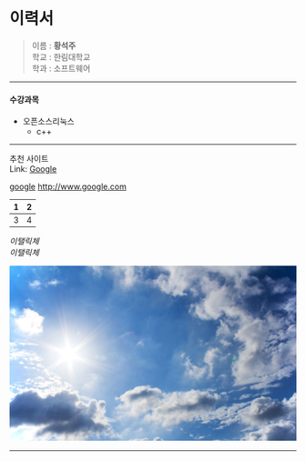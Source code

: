 이력서
==========
> 이름 : **황석주**  
> 학교 : 한림대학교  
> 학과 : 소프트웨어

------------------------------
#### 수강과목
* 오픈소스리눅스  
  + c++
  
------------------------------
추천 사이트  
Link:
[Google][1]  

[google](https://www.google.com)
<http://www.google.com>


1 | 2
--|--
3 | 4


*이탤릭체*  
_이탤릭체_  

![하늘](sky.jpg)

[1]: https://google.com "Go google"    

------------------------------
